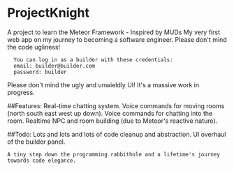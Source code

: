 ProjectKnight
=============
A project to learn the Meteor Framework - Inspired by MUDs
My very first web app on my journey to becoming a software engineer.  Please don't mind the code ugliness!   

      You can log in as a builder with these credentials:
      email: builder@builder.com
      password: builder

  Please don't mind the ugly and unwieldly UI! It's a massive work in progress.

##Features:
    Real-time chatting system.
    Voice commands for moving rooms (north south east west up down).
    Voice commands for chatting into the room.
    Realtime NPC and room building (due to Meteor's reactive nature).

##Todo:
    Lots and lots and lots of code cleanup and abstraction.
    UI overhaul of the builder panel.


    A tiny step down the programming rabbithole and a lifetime's journey towards code elegance.


